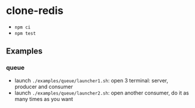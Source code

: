 # clone-redis

- `npm ci`
- `npm test`

## Examples

### queue

- launch `./examples/queue/launcher1.sh`: open 3 terminal: server, producer and consumer
- launch `./examples/queue/launcher2.sh`: open another consumer, do it as many times as you want
